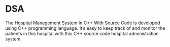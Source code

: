 # DSA
The Hospital Management System In C++ With Source Code is developed using C++ programming language. It’s easy to keep track of and monitor the patients in this hospital with this C++ source code hospital administration system.
